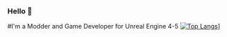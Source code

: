 ### Hello 👋
#I'm a Modder and Game Developer for Unreal Engine 4-5
[![Top Langs](https://github-readme-stats.vercel.app/api/top-langs/?username=patrickBakin)](https://github.com/anuraghazra/github-readme-stats)]


<!--
**patrickBakin/patrickBakin** is a ✨ _special_ ✨ repository because its `README.md` (this file) appears on your GitHub profile.

Here are some ideas to get you started:

- 🔭 I’m currently working on ...
- 🌱 I’m currently learning ...
- 👯 I’m looking to collaborate on ...
- 🤔 I’m looking for help with ...
- 💬 Ask me about ...
- 📫 How to reach me: ...
- 😄 Pronouns: ...
- ⚡ Fun fact: ...
-->
